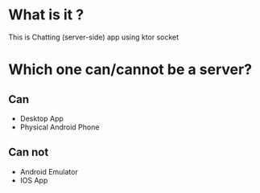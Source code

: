 # What is it ?
This is Chatting (server-side) app using ktor socket
# Which one can/cannot be a server?
## Can
- Desktop App
- Physical Android Phone
## Can not
- Android Emulator 
- IOS App
